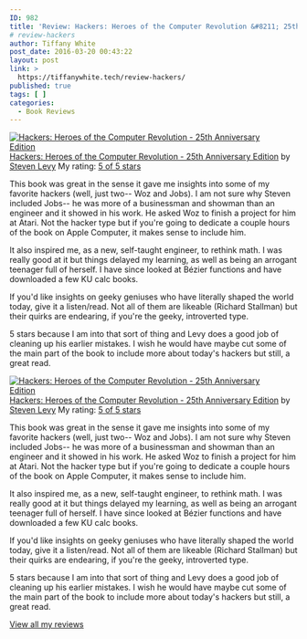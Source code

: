```yaml
---
ID: 982
title: 'Review: Hackers: Heroes of the Computer Revolution &#8211; 25th Anniversary Edition'
# review-hackers
author: Tiffany White
post_date: 2016-03-20 00:43:22
layout: post
link: >
  https://tiffanywhite.tech/review-hackers/
published: true
tags: [ ]
categories:
  - Book Reviews
---
```



<a style="float: left; padding-right: 20px;" href="http://www.goodreads.com/book/show/8646752"><img src="http://d.gr-assets.com/books/1328343027m/8646752.jpg" alt="Hackers: Heroes of the Computer Revolution - 25th Anniversary Edition" border="0" /></a>
<a href="http://www.goodreads.com/book/show/8646752">Hackers: Heroes of the Computer Revolution - 25th Anniversary Edition</a> by <a href="http://www.goodreads.com/author/show/32131">Steven Levy</a>
My rating: <a href="http://www.goodreads.com/review/show/1576869358">5 of 5 stars</a>

This book was great in the sense it gave me insights into some of my favorite hackers (well, just two-- Woz and Jobs). I am not sure why Steven included Jobs-- he was more of a businessman and showman than an engineer and it showed in his work. He asked Woz to finish a project for him at Atari. Not the hacker type but if you're going to dedicate a couple hours of the book on Apple Computer, it makes sense to include him.

It also inspired me, as a new, self-taught engineer, to rethink math. I was really good at it but things delayed my learning, as well as being an arrogant teenager full of herself. I have since looked at Bézier functions and have downloaded a few KU calc books.

If you'd like insights on geeky geniuses who have literally shaped the world today, give it a listen/read. Not all of them are likeable (Richard Stallman) but their quirks are endearing, if you're the geeky, introverted type.

5 stars because I am into that sort of thing and Levy does a good job of cleaning up his earlier mistakes. I wish he would have maybe cut some of the main part of the book to include more about today's hackers but still, a great read.




<a style="float: left; padding-right: 20px;" href="http://www.goodreads.com/book/show/8646752"><img src="http://d.gr-assets.com/books/1328343027m/8646752.jpg" alt="Hackers: Heroes of the Computer Revolution - 25th Anniversary Edition" border="0" /></a>
<a href="http://www.goodreads.com/book/show/8646752">Hackers: Heroes of the Computer Revolution - 25th Anniversary Edition</a> by <a href="http://www.goodreads.com/author/show/32131">Steven Levy</a>
My rating: <a href="http://www.goodreads.com/review/show/1576869358">5 of 5 stars</a>

This book was great in the sense it gave me insights into some of my favorite hackers (well, just two-- Woz and Jobs). I am not sure why Steven included Jobs-- he was more of a businessman and showman than an engineer and it showed in his work. He asked Woz to finish a project for him at Atari. Not the hacker type but if you're going to dedicate a couple hours of the book on Apple Computer, it makes sense to include him.

It also inspired me, as a new, self-taught engineer, to rethink math. I was really good at it but things delayed my learning, as well as being an arrogant teenager full of herself. I have since looked at Bézier functions and have downloaded a few KU calc books.

If you'd like insights on geeky geniuses who have literally shaped the world today, give it a listen/read. Not all of them are likeable (Richard Stallman) but their quirks are endearing, if you're the geeky, introverted type.

5 stars because I am into that sort of thing and Levy does a good job of cleaning up his earlier mistakes. I wish he would have maybe cut some of the main part of the book to include more about today's hackers but still, a great read.





<a href="http://www.goodreads.com/review/show/1576869358">View all my reviews</a>